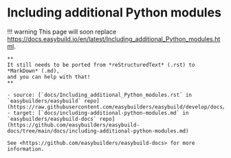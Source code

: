 # Including additional Python modules

!!! warning
    This page will soon replace <https://docs.easybuild.io/en/latest/Including_additional_Python_modules.html>.

    **
    It still needs to be ported from *reStructuredText* (.rst) to *MarkDown* (.md),  
    and you can help with that!
    **

    - source: [`docs/Including_additional_Python_modules.rst` in `easybuilders/easybuild` repo](https://raw.githubusercontent.com/easybuilders/easybuild/develop/docs/Including_additional_Python_modules.rst)
    - target: [`docs/including-additional-python-modules.md` in `easybuilders/easybuild-docs` repo](https://github.com/easybuilders/easybuild-docs/tree/main/docs/including-additional-python-modules.md)

    See <https://github.com/easybuilders/easybuild-docs> for more information.
